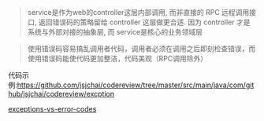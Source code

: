 > service是作为web的controller这层内部调用, 而非直接的 RPC 远程调用接口, 返回错误码的策略留给 controller 这层做更合适. 因为 controller 才是系统与外部对接的抽象层, 而 service是核心的业务领域层

> 使用错误码容易搞乱调用者代码，调用者必须在调用之后即刻检查错误，而使用错误码能使代码更加整洁，代码美观（RPC调用除外）

代码示例:https://github.com/jsjchai/codereview/tree/master/src/main/java/com/github/jsjchai/codereview/excption

[exceptions-vs-error-codes](http://javierferrer.me/exceptions-vs-error-codes/)
